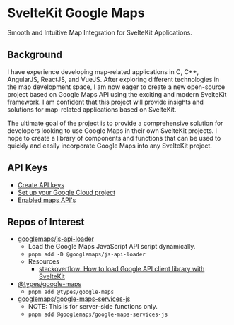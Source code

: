 # SvelteKit Google Maps

Smooth and Intuitive Map Integration for SvelteKit Applications.

## Background
I have experience developing map-related applications in C, C++, AngularJS, ReactJS, and VueJS. After exploring different technologies in the map development space, I am now eager to create a new open-source project based on Google Maps API using the exciting and modern SvelteKit framework. I am confident that this project will provide insights and solutions for map-related applications based on SvelteKit.

The ultimate goal of the project is to provide a comprehensive solution for developers looking to use Google Maps in their own SvelteKit projects. I hope to create a library of components and functions that can be used to quickly and easily incorporate Google Maps into any SvelteKit project.

## API Keys
- [Create API keys](https://developers.google.com/maps/documentation/javascript/get-api-key)
- [Set up your Google Cloud project](https://developers.google.com/maps/documentation/javascript/cloud-setup)
- [Enabled maps API's](https://console.cloud.google.com/google/maps-apis)



## Repos of Interest
- [googlemaps/js-api-loader](https://github.com/googlemaps/js-api-loader)
  - Load the Google Maps JavaScript API script dynamically.
  - `pnpm add -D @googlemaps/js-api-loader`
  - Resources
    - [stackoverflow: How to load Google API client library with SvelteKit](https://stackoverflow.com/questions/70570231/how-to-load-google-api-client-library-with-sveltekit)
- [@types/google-maps](https://www.npmjs.com/package/@types/google-maps)
  - `pnpm add @types/google-maps`
- [googlemaps/google-maps-services-js](https://github.com/googlemaps/google-maps-services-js)
  - NOTE: This is for server-side functions only.
  - `pnpm add @googlemaps/google-maps-services-js`